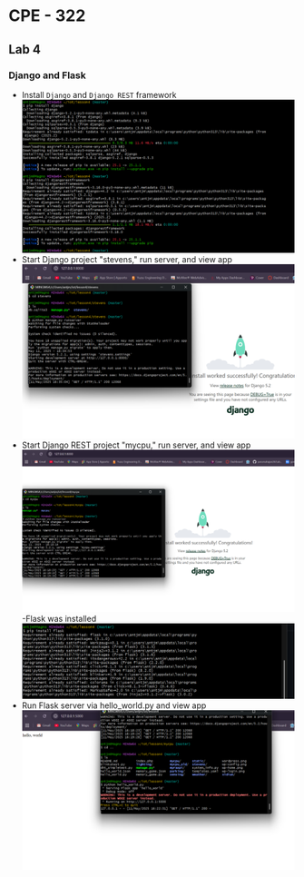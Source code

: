 # CPE - 322 
## Lab 4
### Django and Flask

- Install `Django` and `Django REST` framework
![Screenshot 2](https://raw.githubusercontent.com/amagno1/design-vi/main/Lab4/installdj.png)
- Start Django project "stevens," run server, and view app
![Screenshot 2](https://raw.githubusercontent.com/amagno1/design-vi/main/Lab4/stevens.png)
- Start Django REST project "mycpu," run server, and view app
![Screenshot 2](https://raw.githubusercontent.com/amagno1/design-vi/main/Lab4/rest.png)
-Flask was installed
![Screenshot 2](https://raw.githubusercontent.com/amagno1/design-vi/main/Lab4/fki.png)
- Run Flask server via hello_world.py and view app
![Screenshot 2](https://raw.githubusercontent.com/amagno1/design-vi/main/Lab4/hw.png) 


